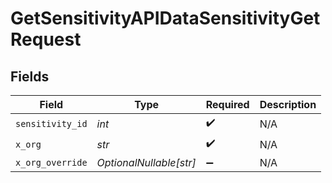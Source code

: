 # GetSensitivityAPIDataSensitivityGetRequest


## Fields

| Field                   | Type                    | Required                | Description             |
| ----------------------- | ----------------------- | ----------------------- | ----------------------- |
| `sensitivity_id`        | *int*                   | :heavy_check_mark:      | N/A                     |
| `x_org`                 | *str*                   | :heavy_check_mark:      | N/A                     |
| `x_org_override`        | *OptionalNullable[str]* | :heavy_minus_sign:      | N/A                     |